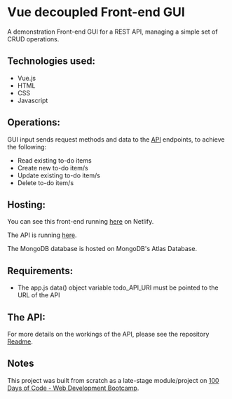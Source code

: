 # Vue decoupled Front-end GUI

A demonstration Front-end GUI for a REST API, managing a simple set of CRUD operations. 

## Technologies used:
* Vue.js
* HTML
* CSS
* Javascript

## Operations:
GUI input sends request methods and data to the [API](https://github.com/bauerindustries/todos-rest-api) endpoints, to achieve the following:
* Read existing to-do items
* Create new to-do item/s
* Update existing to-do item/s
* Delete to-do item/s

## Hosting:
You can see this front-end running [here](https://cute-peony-3eb499.netlify.app) on Netlify.

The API is running [here](https://todos-rest-api-demo.onrender.com/todos).

The MongoDB database is hosted on MongoDB's Atlas Database.

## Requirements:
* The app.js data() object variable todo_API_URI must be pointed to the URL of the API

## The API:
For more details on the workings of the API, please see the repository [Readme](https://github.com/bauerindustries/todos-rest-api).

## Notes
This project was built from scratch as a late-stage module/project on [100 Days of Code - Web Development Bootcamp](https://www.udemy.com/course/100-days-of-code-web-development-bootcamp/).

